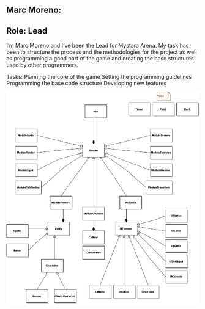 ## Marc Moreno:

## Role: Lead

I’m Marc Moreno and I’ve been the Lead for Mystara Arena. My task has been to structure the process and the methodologies for the project as well as programming a good part of the game and creating the base structures used by other programmers.

Tasks:
Planning the core of the game
Setting the programming guidelines
Programming the base code structure
Developing new features

![UML](https://github.com/marc094/Personal-Page/blob/master/Mystara_General_UML.png)
